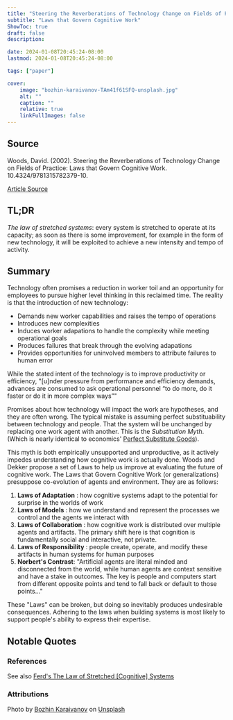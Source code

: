 ```yaml
---
title: "Steering the Reverberations of Technology Change on Fields of Practice"
subtitle: "Laws that Govern Cognitive Work"
ShowToc: true
draft: false
description:

date: 2024-01-08T20:45:24-08:00
lastmod: 2024-01-08T20:45:24-08:00

tags: ["paper"]

cover:
    image: "bozhin-karaivanov-TAm41f61SFQ-unsplash.jpg"
    alt: ""
    caption: ""
    relative: true 
    linkFullImages: false
---
```


## Source

Woods, David. (2002). Steering the Reverberations of Technology Change on Fields of Practice: Laws that Govern Cognitive Work. 10.4324/9781315782379-10.

[Article Source](https://www.researchgate.net/publication/334267822_Steering_the_Reverberations_of_Technology_Change_on_Fields_of_Practice_Laws_that_Govern_Cognitive_Work)

## TL;DR

*The law of stretched systems*: every system is stretched to operate at its capacity; as soon as there is some improvement, for example in the form of new technology, it will be exploited to achieve a new intensity and tempo of activity.

## Summary

Technology often promises a reduction in worker toil and an opportunity for employees to pursue higher level thinking in this reclaimed time. The reality is that the introduction of new technology:

* Demands new worker capabilities and raises the tempo of operations
* Introduces new complexities
* Induces worker adapations to handle the complexity while meeting operational goals
* Produces failures that break through the evolving adapations
* Provides opportunities for uninvolved members to attribute failures to human error

While the stated intent of the technology is to improve productivity or efficiency, "[u]nder pressure from performance and efficiency demands, advances are consumed to ask operational personnel “to do more, do it faster or do it in more complex ways”"

Promises about how technology will impact the work are hypotheses, and they are often wrong. The typical mistake is assuming perfect substituability between technology and people. That the system will be unchanged by replacing one work agent with another. This is the *Substitution Myth*. (Which is nearly identical to economics' [Perfect Substitute Goods](https://economicpoint.com/perfect-substitute-goods)).

This myth is both empirically unsupported and unproductive, as it actively impedes understanding how cognitive work is actually done. Woods and Dekker propose a set of Laws to help us improve at evaluating the future of cognitive work. The Laws that Govern Cognitive Work (or generalizations) presuppose co-evolution of agents and environment. They are as follows:

1. **Laws of Adaptation** : how cognitive systems adapt to the potential for surprise in the worlds of work
1. **Laws of Models** : how we understand and represent the processes we control and the agents we interact with
1. **Laws of Collaboration** : how cognitive work is distributed over multiple agents and artifacts. The primary shift here is that cognition is fundamentally social and interactive, not private.
1. **Laws of Responsibility** : people create, operate, and modify these artifacts in human systems for human purposes
1. **Norbert's Contrast**: "Artificial agents are literal minded and disconnected from the world, while human agents are context sensitive and have a stake in outcomes. The key is people and computers start from different opposite points and tend to fall back or default to those points..."

These "Laws" can be broken, but doing so inevitably produces undesirable consequences. Adhering to the laws when building systems is most likely to support people's ability to express their expertise. 

## Notable Quotes

### References

See also [Ferd's The Law of Stretched [Cognitive] Systems](https://ferd.ca/the-law-of-stretched-cognitive-systems.html)

### Attributions

Photo by <a href="https://unsplash.com/@bkaraivanov?utm_content=creditCopyText&utm_medium=referral&utm_source=unsplash">Bozhin Karaivanov</a> on <a href="https://unsplash.com/photos/a-close-up-of-a-rope-with-a-blue-background-TAm41f61SFQ?utm_content=creditCopyText&utm_medium=referral&utm_source=unsplash">Unsplash</a>
  